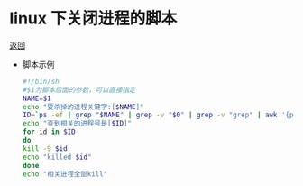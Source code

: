 # linux 下关闭进程的脚本

[返回](./README.md)

- 脚本示例

  ```sh
  #!/bin/sh
  #$1为脚本后面的参数，可以直接指定
  NAME=$1
  echo "要杀掉的进程关键字:[$NAME]"
  ID=`ps -ef | grep "$NAME" | grep -v "$0" | grep -v "grep" | awk '{print $2}'`
  echo "查到相关的进程号是[$ID]"
  for id in $ID
  do
  kill -9 $id
  echo "killed $id"
  done
  echo "相关进程全部kill"
  ```
